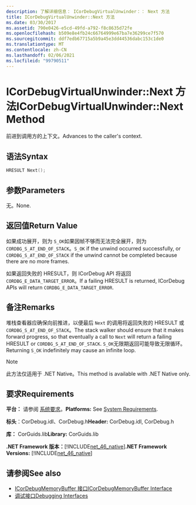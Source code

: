 ```yaml
---
description: 了解详细信息： ICorDebugVirtualUnwinder：： Next 方法
title: ICorDebugVirtualUnwinder::Next 方法
ms.date: 03/30/2017
ms.assetid: 790e0426-e5cd-49fd-a792-f8c8635d72fe
ms.openlocfilehash: b509e8e4fb24c66764999e67ba7e36299ce7f570
ms.sourcegitcommit: ddf7edb67715a5b9a45e3dd44536dabc153c1de0
ms.translationtype: MT
ms.contentlocale: zh-CN
ms.lasthandoff: 02/06/2021
ms.locfileid: "99790511"
---
```

# <a name="icordebugvirtualunwindernext-method"></a><span data-ttu-id="46cfe-103">ICorDebugVirtualUnwinder::Next 方法</span><span class="sxs-lookup"><span data-stu-id="46cfe-103">ICorDebugVirtualUnwinder::Next Method</span></span>

<span data-ttu-id="46cfe-104">前进到调用方的上下文。</span><span class="sxs-lookup"><span data-stu-id="46cfe-104">Advances to the caller's context.</span></span>  
  
## <a name="syntax"></a><span data-ttu-id="46cfe-105">语法</span><span class="sxs-lookup"><span data-stu-id="46cfe-105">Syntax</span></span>  
  
```cpp  
HRESULT Next();  
```  
  
## <a name="parameters"></a><span data-ttu-id="46cfe-106">参数</span><span class="sxs-lookup"><span data-stu-id="46cfe-106">Parameters</span></span>  

 <span data-ttu-id="46cfe-107">无。</span><span class="sxs-lookup"><span data-stu-id="46cfe-107">None.</span></span>  
  
## <a name="return-value"></a><span data-ttu-id="46cfe-108">返回值</span><span class="sxs-lookup"><span data-stu-id="46cfe-108">Return Value</span></span>  

 <span data-ttu-id="46cfe-109">如果成功展开，则为 `S_OK`如果因帧不够而无法完全展开，则为 `CORDBG_S_AT_END_OF_STACK`。</span><span class="sxs-lookup"><span data-stu-id="46cfe-109">`S_OK` if the unwind occurred successfully, or `CORDBG_S_AT_END_OF_STACK` if the unwind cannot be completed because there are no more frames.</span></span>  
  
 <span data-ttu-id="46cfe-110">如果返回失败的 HRESULT，则 ICorDebug API 将返回 `CORDBG_E_DATA_TARGET_ERROR`。</span><span class="sxs-lookup"><span data-stu-id="46cfe-110">If a failing HRESULT is returned, ICorDebug APIs will return `CORDBG_E_DATA_TARGET_ERROR`.</span></span>  
  
## <a name="remarks"></a><span data-ttu-id="46cfe-111">备注</span><span class="sxs-lookup"><span data-stu-id="46cfe-111">Remarks</span></span>  

 <span data-ttu-id="46cfe-112">堆栈查看器应确保向前推进，以便最后 `Next` 的调用将返回失败的 HRESULT 或 `CORDBG_S_AT_END_OF_STACK`。</span><span class="sxs-lookup"><span data-stu-id="46cfe-112">The stack walker should ensure that it makes forward progress, so that eventually a call to `Next` will return a failing HRESULT or `CORDBG_S_AT_END_OF_STACK`.</span></span> <span data-ttu-id="46cfe-113">`S_OK`无限期返回可能导致无限循环。</span><span class="sxs-lookup"><span data-stu-id="46cfe-113">Returning `S_OK` indefinitely may cause an infinite loop.</span></span>  
  
> [!NOTE]
> <span data-ttu-id="46cfe-114">此方法仅适用于 .NET Native。</span><span class="sxs-lookup"><span data-stu-id="46cfe-114">This method is available with .NET Native only.</span></span>  
  
## <a name="requirements"></a><span data-ttu-id="46cfe-115">要求</span><span class="sxs-lookup"><span data-stu-id="46cfe-115">Requirements</span></span>  

 <span data-ttu-id="46cfe-116">**平台：** 请参阅 [系统要求](../../get-started/system-requirements.md)。</span><span class="sxs-lookup"><span data-stu-id="46cfe-116">**Platforms:** See [System Requirements](../../get-started/system-requirements.md).</span></span>  
  
 <span data-ttu-id="46cfe-117">**标头**：CorDebug.idl、CorDebug.h</span><span class="sxs-lookup"><span data-stu-id="46cfe-117">**Header:** CorDebug.idl, CorDebug.h</span></span>  
  
 <span data-ttu-id="46cfe-118">**库：** CorGuids.lib</span><span class="sxs-lookup"><span data-stu-id="46cfe-118">**Library:** CorGuids.lib</span></span>  
  
 <span data-ttu-id="46cfe-119">**.NET Framework 版本：**[!INCLUDE[net_46_native](../../../../includes/net-46-native-md.md)]</span><span class="sxs-lookup"><span data-stu-id="46cfe-119">**.NET Framework Versions:** [!INCLUDE[net_46_native](../../../../includes/net-46-native-md.md)]</span></span>  
  
## <a name="see-also"></a><span data-ttu-id="46cfe-120">请参阅</span><span class="sxs-lookup"><span data-stu-id="46cfe-120">See also</span></span>

- [<span data-ttu-id="46cfe-121">ICorDebugMemoryBuffer 接口</span><span class="sxs-lookup"><span data-stu-id="46cfe-121">ICorDebugMemoryBuffer Interface</span></span>](icordebugmemorybuffer-interface.md)
- [<span data-ttu-id="46cfe-122">调试接口</span><span class="sxs-lookup"><span data-stu-id="46cfe-122">Debugging Interfaces</span></span>](debugging-interfaces.md)
